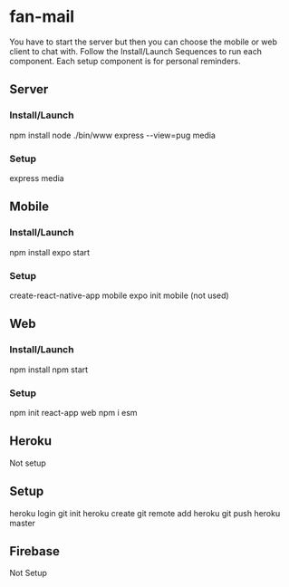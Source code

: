 # fan-mail
You have to start the server but then you can choose the mobile or web client to chat with.
Follow the Install/Launch Sequences to run each component. Each setup component is for personal reminders.

## Server
### Install/Launch
npm install
node ./bin/www
express --view=pug media
### Setup
express media

## Mobile
### Install/Launch
npm install
expo start
### Setup
create-react-native-app mobile
expo init mobile (not used)

## Web
### Install/Launch
npm install
npm start
### Setup
npm init react-app web
npm i esm

## Heroku
Not setup
## Setup
heroku login
git init
heroku create
git remote add heroku
git push heroku master

## Firebase
Not Setup
